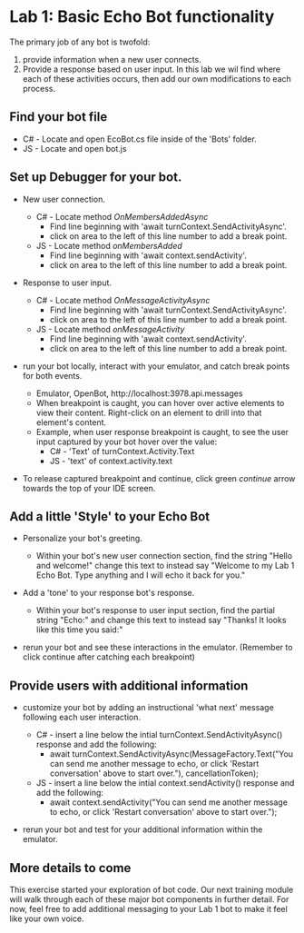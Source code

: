 # Lab 1: Basic Echo Bot functionality

The primary job of any bot is twofold: 
1. provide information when a new user connects.
2. Provide a response based on user input.
In this lab we wil find where each of these activities occurs, then add our own modifications to each process.


## Find your bot file 
* C# - Locate and open EcoBot.cs file inside of the 'Bots' folder.
* JS - Locate and open bot.js

## Set up Debugger for your bot.
* New user connection.
  - C# - Locate method _OnMembersAddedAsync_
       - Find line beginning with 'await turnContext.SendActivityAsync'.
       - click on area to the left of this line number to add a break point.
  - JS - Locate method _onMembersAdded_
       - Find line beginning with 'await context.sendActivity'.
       - click on area to the left of this line number to add a break point.

* Response to user input.
  - C# - Locate method _OnMessageActivityAsync_
       - Find line beginning with 'await turnContext.SendActivityAsync'.
       - click on area to the left of this line number to add a break point. 
  - JS - Locate method _onMessageActivity_
       - Find line beginning with 'await context.sendActivity'.
       - click on area to the left of this line number to add a break point.

* run your bot locally, interact with your emulator, and catch break points for both events.
  - Emulator, OpenBot, http://localhost:3978.api.messages 
  - When breakpoint is caught, you can hover over active elements to view their content. Right-click on an element to drill into that element's content.
  - Example, when user response breakpoint is caught, to see the user input captured by your bot hover over the value:
    - C# - 'Text' of turnContext.Activity.Text
    - JS - 'text' of context.activity.text

* To release captured breakpoint and continue, click green _continue_ arrow towards the top of your IDE screen.

## Add a little 'Style' to your Echo Bot
* Personalize your bot's greeting. 
  - Within your bot's new user connection section, find the string "Hello and welcome!" change this text to instead say "Welcome to my Lab 1 Echo Bot. Type anything and I will echo it back for you."

* Add a 'tone' to your response bot's response.
  - Within your bot's response to user input section, find the partial string "Echo:" and change this text to instead say "Thanks! It looks like this time you said:"

* rerun your bot and see these interactions in the emulator. (Remember to click continue after catching each breakpoint)

## Provide users with additional information
* customize your bot by adding an instructional 'what next' message following each user interaction.
  - C# - insert a line below the intial turnContext.SendActivityAsync() response and add the following:
    - await turnContext.SendActivityAsync(MessageFactory.Text("You can send me another message to echo, or click 'Restart conversation' above to start over."), cancellationToken);
  - JS - insert a line below the intial context.sendActivity() response and add the following:
    - await context.sendActivity("You can send me another message to echo, or click 'Restart conversation' above to start over.");

* rerun your bot and test for your additional information within the emulator.

## More details to come
This exercise started your exploration of bot code. Our next training module will walk through each of these major bot components in further detail. For now, feel free to add additional messaging to your Lab 1 bot to make it feel like your own voice. 

